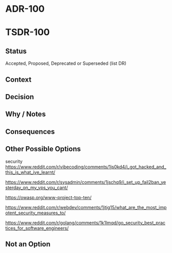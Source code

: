 # ADR-100
# TSDR-100

## Status

Accepted, Proposed, Deprecated or Superseded (list DR)

## Context



## Decision



## Why / Notes



## Consequences



## Other Possible Options

security
https://www.reddit.com/r/vibecoding/comments/1js0kd4/i_got_hacked_and_this_is_what_ive_learnt/

https://www.reddit.com/r/sysadmin/comments/1jschq9/i_set_up_fail2ban_yesterday_on_my_vps_you_cant/

https://owasp.org/www-project-top-ten/

https://www.reddit.com/r/webdev/comments/1jtig15/what_are_the_most_impotent_security_measures_to/

https://www.reddit.com/r/golang/comments/1k1lmqd/go_security_best_practices_for_software_engineers/


## Not an Option

